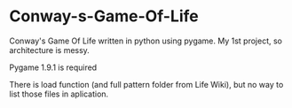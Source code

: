 Conway-s-Game-Of-Life
=====================

Conway's Game Of Life written in python using pygame.
My 1st project, so architecture is messy.

Pygame 1.9.1 is required

There is load function (and full pattern folder from Life Wiki), 
but no way to list those files in aplication.
